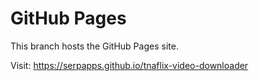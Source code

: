 # GitHub Pages

This branch hosts the GitHub Pages site.

Visit: https://serpapps.github.io/tnaflix-video-downloader

